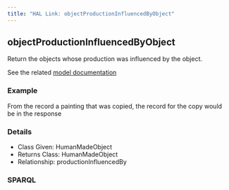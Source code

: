 ```yaml
---
title: "HAL Link: objectProductionInfluencedByObject"
---
```


## objectProductionInfluencedByObject

Return the objects whose production was influenced by the object.

See the related [model documentation](/model/object/production/#inspirations-studies-or-copies)

### Example

From the record a painting that was copied, the record for the copy would be in the response


### Details

* Class Given: HumanMadeObject
* Returns Class: HumanMadeObject
* Relationship: productionInfluencedBy


### SPARQL
```

```

